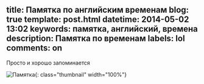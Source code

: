 title: Памятка по английским временам
blog: true
template: post.html
datetime: 2014-05-02 13:02
keywords: памятка, английский, времена
description: Памятка по временам
labels: lol  
comments: on
---
Просто и хорошо запоминается

![Памятка](/blog/2014/05-02-times-english/main.jpg){: class="thumbnail" width="100%"}